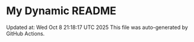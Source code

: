 # My Dynamic README
Updated at: Wed Oct  8 21:18:17 UTC 2025
This file was auto-generated by GitHub Actions.
